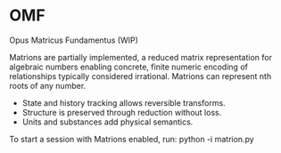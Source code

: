 # OMF
Opus Matricus Fundamentus (WIP)

Matrions are partially implemented, a reduced matrix representation for algebraic 
numbers enabling concrete, finite numeric encoding of relationships typically
considered irrational. Matrions can represent nth roots of any number.
  * State and history tracking allows reversible transforms.
  * Structure is preserved through reduction without loss.
  * Units and substances add physical semantics.
    
To start a session with Matrions enabled, run:
python -i matrion.py